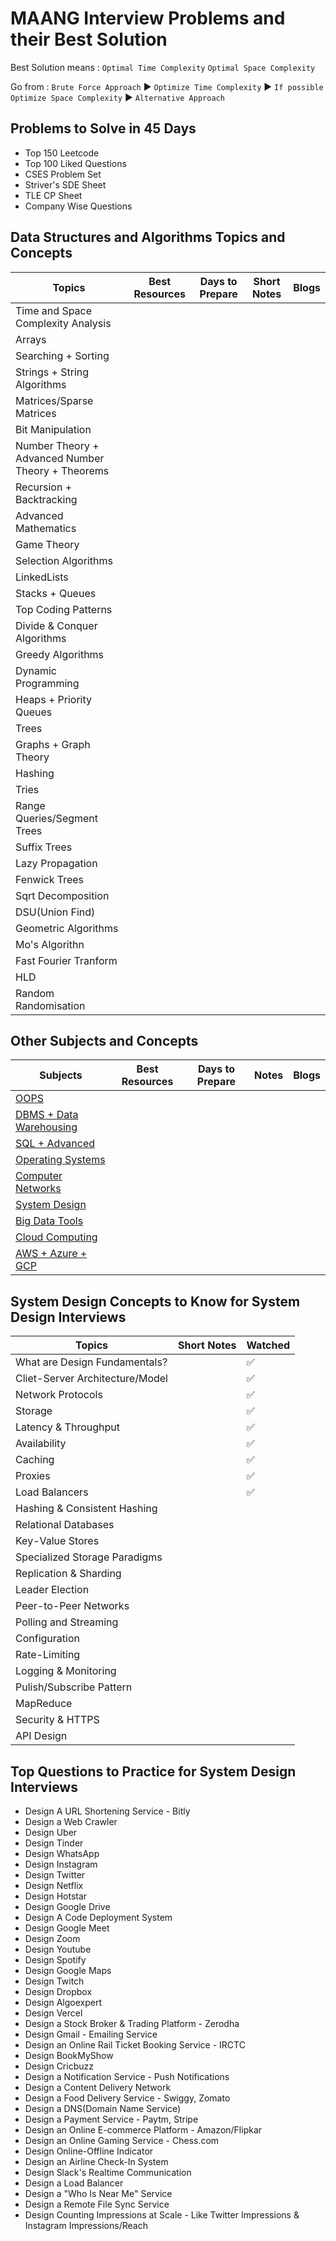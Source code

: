 # MAANG Interview Problems and their Best Solution

Best Solution means : `Optimal Time Complexity` `Optimal Space Complexity` <br>

Go from : `Brute Force Approach` ▶️ `Optimize Time Complexity` ▶️ `If possible Optimize Space Complexity` ▶️ `Alternative Approach`


## Problems to Solve in 45 Days

- Top 150 Leetcode
- Top 100 Liked Questions
- CSES Problem Set
- Striver's SDE Sheet
- TLE CP Sheet
- Company Wise Questions 


## Data Structures and Algorithms Topics and Concepts

| Topics | Best Resources | Days to Prepare | Short Notes | Blogs |
| --------|--------------|----------|-------|------|
| Time and Space Complexity Analysis |
| Arrays |
| Searching + Sorting |
| Strings + String Algorithms |
| Matrices/Sparse Matrices |
| Bit Manipulation |
| Number Theory + Advanced Number Theory + Theorems |
| Recursion + Backtracking |
| Advanced Mathematics |
| Game Theory |
| Selection Algorithms |
| LinkedLists |
| Stacks + Queues |
| Top Coding Patterns |
| Divide & Conquer Algorithms |
| Greedy Algorithms |
| Dynamic Programming |
| Heaps + Priority Queues |
| Trees |
| Graphs + Graph Theory |
| Hashing |
| Tries |
| Range Queries/Segment Trees |
| Suffix Trees |
| Lazy Propagation |
| Fenwick Trees |
| Sqrt Decomposition |
| DSU(Union Find) |
| Geometric Algorithms |
| Mo's Algorithn |
| Fast Fourier Tranform |
| HLD |
| Random Randomisation |


## Other Subjects and Concepts

| Subjects | Best Resources | Days to Prepare | Notes | Blogs |
| --------|--------------|----------|-------|------|
| [OOPS]() | 
| [DBMS + Data Warehousing]() |
| [SQL + Advanced]() |
| [Operating Systems]() |
| [Computer Networks]() |
| [System Design]() |
| [Big Data Tools]() |
| [Cloud Computing]() |
| [AWS + Azure + GCP]() |
       


## System Design Concepts to Know for System Design Interviews

| Topics | Short Notes | Watched |
| ------|-------|-----|
| What are Design Fundamentals? |   | ✅ |
| Cliet-Server Architecture/Model |  | ✅ |
| Network Protocols | | ✅ |
| Storage | | ✅ |
| Latency & Throughput | | ✅ |
| Availability | | ✅ |
| Caching | | ✅ |
| Proxies | | ✅ |
| Load Balancers | | ✅ |
| Hashing & Consistent Hashing |
| Relational Databases |
| Key-Value Stores |
| Specialized Storage Paradigms |
| Replication & Sharding |
| Leader Election |
| Peer-to-Peer Networks |
| Polling and Streaming |
| Configuration |
| Rate-Limiting |
| Logging & Monitoring |
| Pulish/Subscribe Pattern |
| MapReduce | 
| Security & HTTPS |
| API Design | 



## Top Questions to Practice for System Design Interviews

- Design A URL Shortening Service - Bitly
- Design a Web Crawler
- Design Uber
- Design Tinder
- Design WhatsApp
- Design Instagram
- Design Twitter
- Design Netflix
- Design Hotstar
- Design Google Drive
- Design A Code Deployment System
- Design Google Meet
- Design Zoom
- Design Youtube
- Design Spotify
- Design Google Maps
- Design Twitch
- Design Dropbox
- Design Algoexpert
- Design Vercel
- Design a Stock Broker & Trading Platform - Zerodha
- Design Gmail - Emailing Service
- Design an Online Rail Ticket Booking Service - IRCTC
- Design BookMyShow
- Design Cricbuzz
- Design a Notification Service - Push Notifications
- Design a Content Delivery Network
- Design a Food Delivery Service - Swiggy, Zomato
- Design a DNS(Domain Name Service)
- Design a Payment Service - Paytm, Stripe
- Design an Online E-commerce Platform - Amazon/Flipkar
- Design an Online Gaming Service - Chess.com
- Design Online-Offline Indicator
- Design an Airline Check-In System
- Design Slack's Realtime Communication
- Design a Load Balancer
- Design a "Who Is Near Me" Service
- Design a Remote File Sync Service
- Design Counting Impressions at Scale - Like Twitter Impressions & Instagram Impressions/Reach
  
